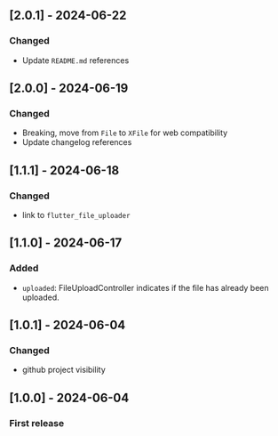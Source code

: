 ## [2.0.1] - 2024-06-22

### Changed

- Update `README.md` references

## [2.0.0] - 2024-06-19

### Changed

- Breaking, move from `File` to `XFile` for web compatibility
- Update changelog references

## [1.1.1] - 2024-06-18

### Changed

- link to `flutter_file_uploader`

## [1.1.0] - 2024-06-17

### Added

- `uploaded`: FileUploadController indicates if the file has already been uploaded.

## [1.0.1] - 2024-06-04

### Changed

- github project visibility

## [1.0.0] - 2024-06-04

### First release
